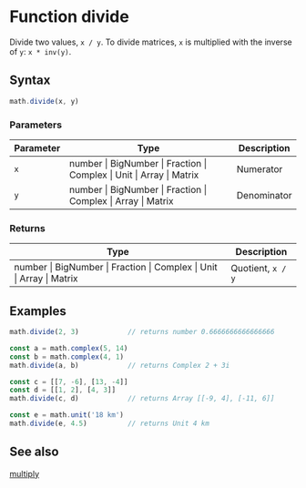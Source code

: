 <!-- Note: This file is automatically generated from source code comments. Changes made in this file will be overridden. -->

# Function divide

Divide two values, `x / y`.
To divide matrices, `x` is multiplied with the inverse of `y`: `x * inv(y)`.


## Syntax

```js
math.divide(x, y)
```

### Parameters

Parameter | Type | Description
--------- | ---- | -----------
`x` | number &#124; BigNumber &#124; Fraction &#124; Complex &#124; Unit &#124; Array &#124; Matrix | Numerator
`y` | number &#124; BigNumber &#124; Fraction &#124; Complex &#124; Array &#124; Matrix | Denominator

### Returns

Type | Description
---- | -----------
number &#124; BigNumber &#124; Fraction &#124; Complex &#124; Unit &#124; Array &#124; Matrix | Quotient, `x / y`


## Examples

```js
math.divide(2, 3)            // returns number 0.6666666666666666

const a = math.complex(5, 14)
const b = math.complex(4, 1)
math.divide(a, b)            // returns Complex 2 + 3i

const c = [[7, -6], [13, -4]]
const d = [[1, 2], [4, 3]]
math.divide(c, d)            // returns Array [[-9, 4], [-11, 6]]

const e = math.unit('18 km')
math.divide(e, 4.5)          // returns Unit 4 km
```


## See also

[multiply](multiply.md)
